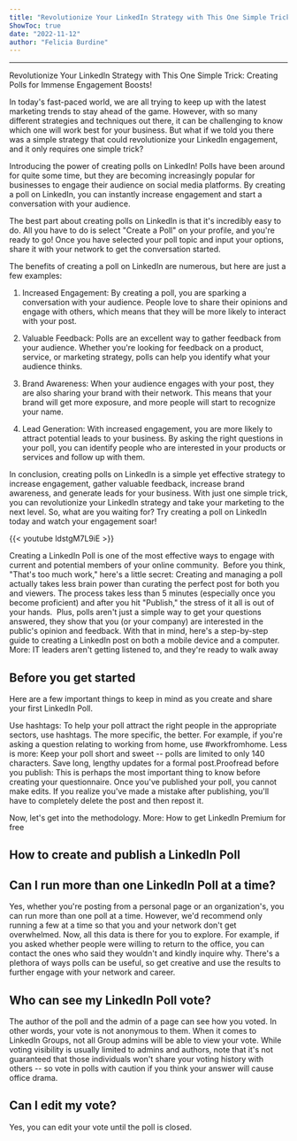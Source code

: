 ```yaml
---
title: "Revolutionize Your LinkedIn Strategy with This One Simple Trick: Creating Polls for Immense Engagement Boosts!"
ShowToc: true 
date: "2022-11-12"
author: "Felicia Burdine"
---
```

*****
Revolutionize Your LinkedIn Strategy with This One Simple Trick: Creating Polls for Immense Engagement Boosts!

In today's fast-paced world, we are all trying to keep up with the latest marketing trends to stay ahead of the game. However, with so many different strategies and techniques out there, it can be challenging to know which one will work best for your business. But what if we told you there was a simple strategy that could revolutionize your LinkedIn engagement, and it only requires one simple trick?

Introducing the power of creating polls on LinkedIn! Polls have been around for quite some time, but they are becoming increasingly popular for businesses to engage their audience on social media platforms. By creating a poll on LinkedIn, you can instantly increase engagement and start a conversation with your audience.

The best part about creating polls on LinkedIn is that it's incredibly easy to do. All you have to do is select "Create a Poll" on your profile, and you're ready to go! Once you have selected your poll topic and input your options, share it with your network to get the conversation started.

The benefits of creating a poll on LinkedIn are numerous, but here are just a few examples:

1. Increased Engagement: By creating a poll, you are sparking a conversation with your audience. People love to share their opinions and engage with others, which means that they will be more likely to interact with your post.

2. Valuable Feedback: Polls are an excellent way to gather feedback from your audience. Whether you're looking for feedback on a product, service, or marketing strategy, polls can help you identify what your audience thinks.

3. Brand Awareness: When your audience engages with your post, they are also sharing your brand with their network. This means that your brand will get more exposure, and more people will start to recognize your name.

4. Lead Generation: With increased engagement, you are more likely to attract potential leads to your business. By asking the right questions in your poll, you can identify people who are interested in your products or services and follow up with them.

In conclusion, creating polls on LinkedIn is a simple yet effective strategy to increase engagement, gather valuable feedback, increase brand awareness, and generate leads for your business. With just one simple trick, you can revolutionize your LinkedIn strategy and take your marketing to the next level. So, what are you waiting for? Try creating a poll on LinkedIn today and watch your engagement soar!

{{< youtube ldstgM7L9iE >}} 



Creating a LinkedIn Poll is one of the most effective ways to engage with current and potential members of your online community. 
Before you think, "That's too much work," here's a little secret: Creating and managing a poll actually takes less brain power than curating the perfect post for both you and viewers. The process takes less than 5 minutes (especially once you become proficient) and after you hit "Publish," the stress of it all is out of your hands. 
Plus, polls aren't just a simple way to get your questions answered, they show that you (or your company) are interested in the public's opinion and feedback. With that in mind, here's a step-by-step guide to creating a LinkedIn post on both a mobile device and a computer. 
More: IT leaders aren't getting listened to, and they're ready to walk away

 
## Before you get started


Here are a few important things to keep in mind as you create and share your first LinkedIn Poll. 

 
Use hashtags: To help your poll attract the right people in the appropriate sectors, use hashtags. The more specific, the better. For example, if you're asking a question relating to working from home, use #workfromhome. Less is more: Keep your poll short and sweet -- polls are limited to only 140 characters. Save long, lengthy updates for a formal post.Proofread before you publish: This is perhaps the most important thing to know before creating your questionnaire. Once you've published your poll, you cannot make edits. If you realize you've made a mistake after publishing, you'll have to completely delete the post and then repost it. 


Now, let's get into the methodology.
More: How to get LinkedIn Premium for free

 
## How to create and publish a LinkedIn Poll
 
## Can I run more than one LinkedIn Poll at a time? 


Yes, whether you're posting from a personal page or an organization's, you can run more than one poll at a time. However, we'd recommend only running a few at a time so that you and your network don't get overwhelmed.
Now, all this data is there for you to explore. For example, if you asked whether people were willing to return to the office, you can contact the ones who said they wouldn't and kindly inquire why. There's a plethora of ways polls can be useful, so get creative and use the results to further engage with your network and career.

 
## Who can see my LinkedIn Poll vote?


The author of the poll and the admin of a page can see how you voted. In other words, your vote is not anonymous to them. When it comes to LinkedIn Groups, not all Group admins will be able to view your vote. While voting visibility is usually limited to admins and authors, note that it's not guaranteed that those individuals won't share your voting history with others -- so vote in polls with caution if you think your answer will cause office drama.

 
## Can I edit my vote?


Yes, you can edit your vote until the poll is closed. 




